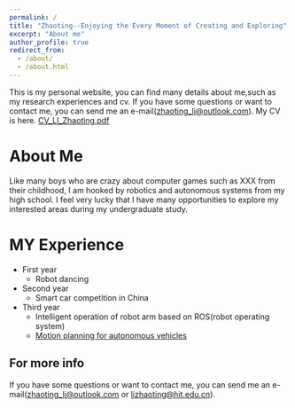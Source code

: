 ```yaml
---
permalink: /
title: "Zhaoting--Enjoying the Every Moment of Creating and Exploring"
excerpt: "About me"
author_profile: true
redirect_from: 
  - /about/
  - /about.html
---
```


This is my personal website, you can find many details about me,such as my research experiences and cv. If you have some questions or want to contact me, you can send me an e-mail(zhaoting_li@outlook.com). My CV is here. [CV_LI_Zhaoting.pdf](files/CV_LI_Zhaoting.pdf)

About Me
======
Like many boys who are crazy about computer games such as XXX from their childhood, I am hooked by robotics and autonomous systems from my high school. I feel very lucky that I have many opportunities to explore my interested areas during my undergraduate study.

MY Experience
======
* First year
  * Robot dancing
* Second year
  * Smart car competition in China
* Third year
  * Intelligent operation of robot arm based on ROS(robot operating system) 
  * [Motion planning for autonomous vehicles](/research.md/#anchor)

For more info
------
If you have some questions or want to contact me, you can send me an e-mail(zhaoting_li@outlook.com or lizhaoting@hit.edu.cn).
